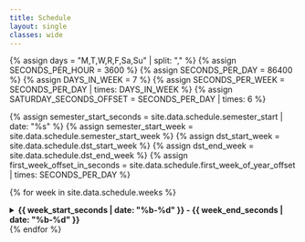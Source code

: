 ```yaml
---
title: Schedule
layout: single
classes: wide
---
```

<!-- Constants -->
{% assign days = "M,T,W,R,F,Sa,Su" | split: "," %}
{% assign SECONDS_PER_HOUR = 3600 %}
{% assign SECONDS_PER_DAY = 86400 %}
{% assign DAYS_IN_WEEK = 7 %}
{% assign SECONDS_PER_WEEK = SECONDS_PER_DAY | times: DAYS_IN_WEEK %}
{% assign SATURDAY_SECONDS_OFFSET = SECONDS_PER_DAY | times: 6 %}
<!-- https://www.epochconverter.com/weeks/202X -->
{% assign semester_start_seconds = site.data.schedule.semester_start | date: "%s" %}
{% assign semester_start_week = site.data.schedule.semester_start_week %}
{% assign dst_start_week = site.data.schedule.dst_start_week %}
{% assign dst_end_week = site.data.schedule.dst_end_week %}
{% assign first_week_offset_in_seconds = site.data.schedule.first_week_of_year_offset | times: SECONDS_PER_DAY %}

{% for week in site.data.schedule.weeks %}
<details>
<!-- Calculate the beginning of this week (in seconds) and the week num [n of 52] via offsets from the beginnings of the semester -->
{% assign week_start_seconds =  week.week_offset | times: SECONDS_PER_WEEK | plus: first_week_offset_in_seconds | plus: semester_start_seconds %}
{% assign week_num = week.week_offset | plus: semester_start_week %}
<!-- Must account for DST. Recall we are measuring /seconds/ Two situations matter:-->
<!-- If |---StartDST--StartSemester--EndDST--Current-Week--| If semester_start_seconds is in DST and then we leave it, fall back.-->
{% if semester_start_week < dst_end_week and week_num > dst_end_week %}
	{% assign week_start_seconds = week_start_seconds | plus: SECONDS_PER_HOUR %}
<!-- If |--StartSemester--StartDST--Current-Week--EndDST--| If semester_start_seconds is before DST and then we enter it, spring forward.-->
{% elsif semester_start_week < dst_start_week and week_num > dst_start_week %}
	{% assign week_start_seconds = week_start_seconds | minus: SECONDS_PER_HOUR %}
{% endif %}
{% assign week_end_seconds = week_start_seconds | plus: SATURDAY_SECONDS_OFFSET %}

 <summary><strong>{{ week_start_seconds | date: "%b-%d" }} - {{ week_end_seconds | date: "%b-%d" }} </strong></summary>
  <ul>
  <li><strong>Assignments:</strong>
	<ul>
	  {% for hw in week.homework %}
	  {% assign out_day_offset = -1 %}
	  {% for day in days %}
		{% if day == hw.out %}
		  {% assign out_day_offset = forloop.index0 %}
		  {% break %}
		{% endif %}
	  {% endfor %}
	  {% assign out_day_seconds = out_day_offset | times: SECONDS_PER_DAY | plus: week_start_seconds %}
	  <li><strong>{{ hw.title }}:</strong> Assigned on {{ out_day_seconds | date: '%a, %b %d' }} {% if hw.starter_code %} | <a href="{{ site.sourceurl }}{{ site.baseurl }}/tree/master/_starter_code/{{ hw.starter_code }}">Starter Code</a>{% endif %}</li>
	  {% endfor %}
	</ul>
 </li>
  {% for session in week.sessions %}
  {% assign out_day_offset = -1 %}
  {% for day in days %}
	{% if day == session.day %}
	  {% assign session_day_offset = forloop.index0 %}
	  {% break %}
	{% endif %}
  {% endfor %}
  {% assign session_seconds = session_day_offset | times: SECONDS_PER_DAY | plus: week_start_seconds %}
  <li><strong>{{ session_seconds | date: '%a, %b %d' }} Lecture: {{session.title}} </strong>
	<ul>
	  {% if session.topics.size > 0 %}
	  <li><strong>Topics:</strong>
		<ul>
		  {% for topic in session.topics %}
		  <li> {{ topic.desc }} </li>
		  {% endfor %}
		</ul>
	  </li>
	  {% endif %}
	  {% assign total_size = session.pre_readings.size | plus: session.videos.size %} 
  	  {% if total_size > 0 %}
	  <li><strong>Preparation:</strong>
		<ul>
	  	  {% if session.pre_readings.size > 0 %}
			{% for reading in session.pre_readings %}
			  <li>
				📖
				{% if reading.link %}
				  <a href="{{ reading.link }}">{{ reading.title }}</a>
				{% else %}
				  {{ reading.title }}
				{% endif %}
			  </li>
			{% endfor %}
		  {% endif %}
	  	  {% if session.videos.size > 0 %}
			{% for video in session.videos %}
			<li>🎥 <a href="{{ video.link }}">{{ video.title }}</a></li>
			{% endfor %}
		  {% endif %}
		</ul>
	  </li>
	  {% endif %}
	  {% if session.extra_resources.size > 0 %}
	  <li><strong>Extra Resources:</strong>
	  <ul>
		{% for resource in session.extra_resources %}
		  <li>
			{% if resource.link %}
			  <a href="{{ resource.link }}">{{ resource.title }}</a>
			{% else %}
			  {{ resource.title }}
			{% endif %}
		  </li>
		{% endfor %}
	  </ul>
	  </li>
	  {% endif %}
	</ul>
  </li>
  {% endfor %}
  </ul>
</details>
{% endfor %}

